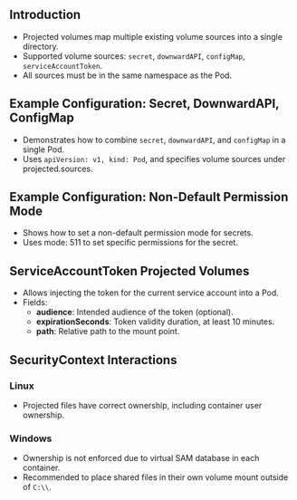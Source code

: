 ## Introduction
- Projected volumes map multiple existing volume sources into a single directory.
- Supported volume sources: `secret`, `downwardAPI`, `configMap`, `serviceAccountToken`.
- All sources must be in the same namespace as the Pod.


## Example Configuration: Secret, DownwardAPI, ConfigMap
- Demonstrates how to combine `secret`, `downwardAPI`, and `configMap` in a single Pod.
- Uses `apiVersion: v1, kind: Pod`, and specifies volume sources under projected.sources.


## Example Configuration: Non-Default Permission Mode
- Shows how to set a non-default permission mode for secrets.
- Uses mode: 511 to set specific permissions for the secret.


## ServiceAccountToken Projected Volumes
- Allows injecting the token for the current service account into a Pod.
- Fields:
    - **audience**: Intended audience of the token (optional).
    - **expirationSeconds**: Token validity duration, at least 10 minutes.
    - **path**: Relative path to the mount point.


## SecurityContext Interactions
### Linux
- Projected files have correct ownership, including container user ownership.

### Windows
- Ownership is not enforced due to virtual SAM database in each container.
- Recommended to place shared files in their own volume mount outside of `C:\\`.
